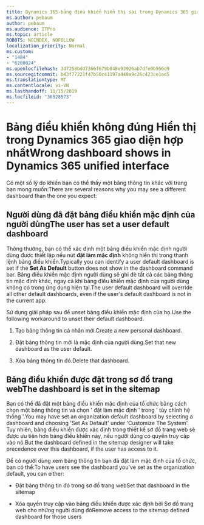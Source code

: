 ```yaml
---
title: Dynamics 365-bảng điều khiển hiển thị sai trong Dynamics 365 giao diện hợp nhất
ms.author: pebaum
author: pebaum
ms.audience: ITPro
ms.topic: article
ROBOTS: NOINDEX, NOFOLLOW
localization_priority: Normal
ms.custom:
- "1484"
- "6200024"
ms.openlocfilehash: 3d7258bdd7366f679b048e93926ab7dfe0b956d9
ms.sourcegitcommit: b43f77221f47b50c41197a448a9c26c423ce1ad5
ms.translationtype: MT
ms.contentlocale: vi-VN
ms.lasthandoff: 11/15/2019
ms.locfileid: "36528573"
---
```

# <a name="wrong-dashboard-shows-in-dynamics-365-unified-interface"></a><span data-ttu-id="1515e-102">Bảng điều khiển không đúng Hiển thị trong Dynamics 365 giao diện hợp nhất</span><span class="sxs-lookup"><span data-stu-id="1515e-102">Wrong dashboard shows in Dynamics 365 unified interface</span></span>

<span data-ttu-id="1515e-103">Có một số lý do khiến bạn có thể thấy một bảng thông tin khác với trang bạn mong muốn:</span><span class="sxs-lookup"><span data-stu-id="1515e-103">There are several reasons why you may see a different dashboard than the one you expect:</span></span>

## <a name="the-user-has-set-a-user-default-dashboard"></a><span data-ttu-id="1515e-104">Người dùng đã đặt bảng điều khiển mặc định của người dùng</span><span class="sxs-lookup"><span data-stu-id="1515e-104">The user has set a user default dashboard</span></span> 

<span data-ttu-id="1515e-105">Thông thường, bạn có thể xác định một bảng điều khiển mặc định người dùng được thiết lập nếu nút **đặt làm mặc định** không hiển thị trong thanh lệnh bảng điều khiển.</span><span class="sxs-lookup"><span data-stu-id="1515e-105">Typically you can identify a user default dashboard is set if the **Set As Default** button does not show in the dashboard command bar.</span></span> <span data-ttu-id="1515e-106">Bảng điều khiển mặc định người dùng sẽ ghi đè tất cả các bảng thông tin mặc định khác, ngay cả khi bảng điều khiển mặc định của người dùng không có trong ứng dụng hiện tại.</span><span class="sxs-lookup"><span data-stu-id="1515e-106">The user default dashboard will override all other default dashboards, even if the user's default dashboard is not in the current app.</span></span>

<span data-ttu-id="1515e-107">Sử dụng giải pháp sau để unset bảng điều khiển mặc định của họ.</span><span class="sxs-lookup"><span data-stu-id="1515e-107">Use the following workaround to unset their default dashboard.</span></span>

1. <span data-ttu-id="1515e-108">Tạo bảng thông tin cá nhân mới.</span><span class="sxs-lookup"><span data-stu-id="1515e-108">Create a new personal dashboard.</span></span>

2. <span data-ttu-id="1515e-109">Đặt bảng thông tin mới là mặc định của người dùng.</span><span class="sxs-lookup"><span data-stu-id="1515e-109">Set that new dashboard as the user default.</span></span>

3. <span data-ttu-id="1515e-110">Xóa bảng thông tin đó.</span><span class="sxs-lookup"><span data-stu-id="1515e-110">Delete that dashboard.</span></span>

## <a name="the-dashboard-is-set-in-the-sitemap"></a><span data-ttu-id="1515e-111">Bảng điều khiển được đặt trong sơ đồ trang web</span><span class="sxs-lookup"><span data-stu-id="1515e-111">The dashboard is set in the sitemap</span></span>

<span data-ttu-id="1515e-112">Bạn có thể đã đặt một bảng điều khiển mặc định của tổ chức bằng cách chọn một bảng thông tin và chọn ' đặt làm mặc định ' trong ' tùy chỉnh hệ thống '.</span><span class="sxs-lookup"><span data-stu-id="1515e-112">You may have set an organization default dashboard by selecting a dashboard and choosing 'Set As Default' under 'Customize The System'.</span></span> <span data-ttu-id="1515e-113">Tuy nhiên, bảng điều khiển được xác định trong thiết kế sơ đồ trang web sẽ được ưu tiên hơn bảng điều khiển này, nếu người dùng có quyền truy cập vào nó.</span><span class="sxs-lookup"><span data-stu-id="1515e-113">But the dashboard defined in the sitemap designer will take precedence over this dashboard, if the user has access to it.</span></span>

<span data-ttu-id="1515e-114">Để có người dùng xem bảng thông tin bạn đã đặt làm mặc định của tổ chức, bạn có thể:</span><span class="sxs-lookup"><span data-stu-id="1515e-114">To have users see the dashboard you've set as the organization default, you can either:</span></span>

* <span data-ttu-id="1515e-115">Đặt bảng thông tin đó trong sơ đồ trang web</span><span class="sxs-lookup"><span data-stu-id="1515e-115">Set that dashboard in the sitemap</span></span>

* <span data-ttu-id="1515e-116">Xóa quyền truy cập vào bảng điều khiển được xác định bởi Sơ đồ trang web cho những người dùng đó</span><span class="sxs-lookup"><span data-stu-id="1515e-116">Remove access to the sitemap defined dashboard for those users</span></span>

